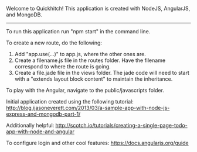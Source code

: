 Welcome to Quickhitch! 
This application is created with NodeJS, AngularJS, and MongoDB.

--------

To run this application run "npm start" in the command line.

To create a new route, do the following:
1. Add "app.use(...)" to app.js, where the other ones are.
2. Create a filename.js file in the routes folder. Have the filename correspond to where the route is going.
3. Create a file.jade file in the views folder. The jade code will need to start with a 
"extends layout
block content" 
to maintain the inheritance.

To play with the Angular, navigate to the public/javascripts folder.

Initial application created using the following tutorial:
http://blog.ijasoneverett.com/2013/03/a-sample-app-with-node-js-express-and-mongodb-part-1/

Additionally helpful:
http://scotch.io/tutorials/creating-a-single-page-todo-app-with-node-and-angular

To configure login and other cool features:
https://docs.angularjs.org/guide